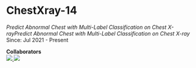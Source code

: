 # ChestXray-14
*Predict Abnormal Chest with Multi-Label Classification on Chest X-rayPredict Abnormal Chest with Multi-Label Classification on Chest X-ray* <br>
Since: Jul 2021 - Present

**Collaborators** <br>
<a href="https://www.linkedin.com/in/chonsawat-nakanam/" target="_blank"> 
    <img src="https://img.shields.io/badge/Chonsawat Nakanam-ffffff?style=for-the-badge&logo=LinkedIn&logoColor=black"> 
</a>
<a href="https://www.linkedin.com/in/chanisara-sangsai-12685b241/" target="_blank"> 
    <img src="https://img.shields.io/badge/Chanisara Sangsai-ffffff?style=for-the-badge&logo=LinkedIn&logoColor=black"> 
</a>
